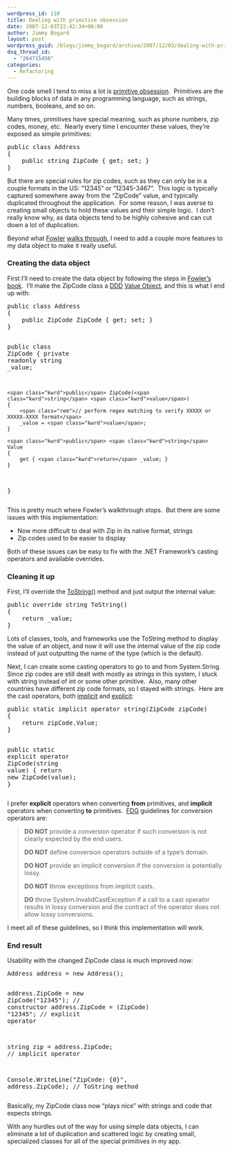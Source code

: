 ```yaml
---
wordpress_id: 110
title: Dealing with primitive obsession
date: 2007-12-03T22:42:34+00:00
author: Jimmy Bogard
layout: post
wordpress_guid: /blogs/jimmy_bogard/archive/2007/12/03/dealing-with-primitive-obsession.aspx
dsq_thread_id:
  - "264715458"
categories:
  - Refactoring
---
```

One code smell I tend to miss a lot is [primitive obsession](http://sis36.berkeley.edu/projects/streek/agile/bad-smells-in-code.html#Primitive+Obsession).&nbsp; Primitives are the building blocks of data in any programming language, such as strings, numbers, booleans, and so on.

Many times, primitives have special meaning, such as phone numbers, zip codes, money, etc.&nbsp; Nearly every time I encounter these values, they&#8217;re exposed as simple primitives:

<div class="CodeFormatContainer">
  <pre><span class="kwrd">public</span> <span class="kwrd">class</span> Address
{
    <span class="kwrd">public</span> <span class="kwrd">string</span> ZipCode { get; set; }
}
</pre>
</div>

But there are special rules for zip codes, such as they can only be in a couple formats in the US: &#8220;12345&#8221; or &#8220;12345-3467&#8221;.&nbsp; This logic is typically captured somewhere away from the &#8220;ZipCode&#8221; value, and typically duplicated throughout the application.&nbsp; For some reason, I was averse to creating small objects to hold these values and their simple logic.&nbsp; I don&#8217;t really know why, as data objects&nbsp;tend to be highly cohesive and can cut down a lot of duplication.

Beyond what [Fowler](http://martinfowler.com/) [walks through](http://www.refactoring.com/catalog/replaceDataValueWithObject.html), I need to add a couple more features to my data object to make it really useful.

### Creating the data object

First I&#8217;ll need to create the data object by following the steps in [Fowler&#8217;s book](http://www.amazon.com/Refactoring-Improving-Existing-Addison-Wesley-Technology/dp/0201485672).&nbsp; I&#8217;ll make the ZipCode class a [DDD](http://domaindrivendesign.org/) [Value Object](http://www.lostechies.com/blogs/joe_ocampo/archive/2007/04/23/a-discussion-on-domain-driven-design-value-objects.aspx), and this is what I end up with:

<div class="CodeFormatContainer">
  <pre><span class="kwrd">public</span> <span class="kwrd">class</span> Address
{
    <span class="kwrd">public</span> ZipCode ZipCode { get; set; }
}

<span class="kwrd">public</span> <span class="kwrd">class</span> ZipCode
{
    <span class="kwrd">private</span> <span class="kwrd">readonly</span> <span class="kwrd">string</span> _value;

    <span class="kwrd">public</span> ZipCode(<span class="kwrd">string</span> <span class="kwrd">value</span>)
    {
        <span class="rem">// perform regex matching to verify XXXXX or XXXXX-XXXX format</span>
        _value = <span class="kwrd">value</span>;
    }

    <span class="kwrd">public</span> <span class="kwrd">string</span> Value
    {
        get { <span class="kwrd">return</span> _value; }
    }
}
</pre>
</div>

This is pretty much where Fowler&#8217;s walkthrough stops.&nbsp; But there are some issues with this implementation:

  * Now more difficult to deal with Zip in its native format, strings
  * Zip codes used to be easier to display

Both of these issues can be easy to fix with the .NET Framework&#8217;s casting operators and available overrides.

### Cleaning it up

First, I&#8217;ll override the [ToString()](http://msdn2.microsoft.com/en-us/library/system.object.tostring.aspx) method and just output the internal value:

<div class="CodeFormatContainer">
  <pre><span class="kwrd">public</span> <span class="kwrd">override</span> <span class="kwrd">string</span> ToString()
{
    <span class="kwrd">return</span> _value;
}
</pre>
</div>

Lots of classes, tools, and frameworks use the ToString method to display the value of an object, and now it will use the internal value of the zip code instead of just outputting the name of the type (which is the default).

Next, I can create some casting operators to go to and from System.String.&nbsp; Since zip codes are still dealt with mostly as strings in this system, I stuck with string instead of int or some other primitive.&nbsp; Also, many other countries have different zip code formats, so I stayed with strings.&nbsp; Here are the cast operators, both [implicit](http://msdn2.microsoft.com/en-us/library/z5z9kes2(VS.80).aspx) and [explicit](http://msdn2.microsoft.com/en-us/library/xhbhezf4(VS.80).aspx):

<div class="CodeFormatContainer">
  <pre><span class="kwrd">public</span> <span class="kwrd">static</span> <span class="kwrd">implicit</span> <span class="kwrd">operator</span> <span class="kwrd">string</span>(ZipCode zipCode)
{
    <span class="kwrd">return</span> zipCode.Value;
}

<span class="kwrd">public</span> <span class="kwrd">static</span> <span class="kwrd">explicit</span> <span class="kwrd">operator</span> ZipCode(<span class="kwrd">string</span> <span class="kwrd">value</span>)
{
    <span class="kwrd">return</span> <span class="kwrd">new</span> ZipCode(<span class="kwrd">value</span>);
}
</pre>
</div>

I prefer **explicit** operators when converting **from** primitives, and **implicit** operators when converting **to** primitives.&nbsp; [FDG](http://www.amazon.com/Framework-Design-Guidelines-Conventions-Development/dp/0321246756) guidelines for conversion operators are:

> **DO NOT** provide a conversion operator if such conversion is not clearly expected by the end users.
> 
> **DO NOT** define conversion operators outside of a type&#8217;s domain.
> 
> **DO NOT** provide an implicit conversion if the conversion is potentially lossy.
> 
> **DO NOT** throw exceptions from implicit casts.
> 
> **DO** throw System.InvalidCastException if a call to a cast operator results in lossy conversion and the contract of the operator does not allow lossy conversions.

I meet all of these guidelines, so I think this implementation will work.

### End result

Usability with the changed ZipCode class is much improved now:

<div class="CodeFormatContainer">
  <pre>Address address = <span class="kwrd">new</span> Address();

address.ZipCode = <span class="kwrd">new</span> ZipCode(<span class="str">"12345"</span>); <span class="rem">// constructor</span>
address.ZipCode = (ZipCode) <span class="str">"12345"</span>; <span class="rem">// explicit operator</span>

<span class="kwrd">string</span> zip = address.ZipCode; <span class="rem">// implicit operator</span>

Console.WriteLine(<span class="str">"ZipCode: {0}"</span>, address.ZipCode); <span class="rem">// ToString method</span>
</pre>
</div>

Basically, my ZipCode class now&nbsp;&#8220;plays nice&#8221; with strings and code that expects strings.

With any hurdles out of the way for using simple data objects, I can eliminate a lot of duplication and scattered logic by creating small, specialized classes for all of the special primitives in my app.
